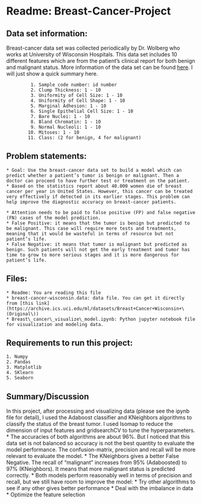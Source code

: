 # Readme: Breast-Cancer-Project

## Data set information:
Breast-cancer data set was collected periodically by Dr. Wolberg who works at University of Wisconsin Hospitals. This data set includes 10 different features which are from the patient’s clinical report for both benign and malignant status. More information of the data set can be found [here](https://archive.ics.uci.edu/ml/datasets/Breast+Cancer+Wisconsin+\(Original\)). I will just show a quick summary here.

             1. Sample code number: id number 
             2. Clump Thickness: 1 - 10 
             3. Uniformity of Cell Size: 1 - 10 
             4. Uniformity of Cell Shape: 1 - 10 
             5. Marginal Adhesion: 1 - 10 
             6. Single Epithelial Cell Size: 1 - 10 
             7. Bare Nuclei: 1 - 10 
             8. Bland Chromatin: 1 - 10 
             9. Normal Nucleoli: 1 - 10 
            10. Mitoses: 1 - 10 
            11. Class: (2 for benign, 4 for malignant)

## Problem statements:
    * Goal: Use the breast-cancer data set to build a model which can predict whether a patient’s tumor is benign or malignant. Then a doctor can proceed to have further test or treatment on the patient.
    * Based on the statistics report about 40.000 women die of breast cancer per year in United States. However, this cancer can be treated very effectively if detected in its earlier stages. This problem can help improve the diagnostic accuracy on breast-cancer patients. 

    * Attention needs to be paid to false positive (FP) and false negative (FN) cases of the model prediction. 
    * False Positive: it means that the tumor is benign but predicted to be malignant. This case will require more tests and treatments, meaning that it would be wasteful in terms of resource but not patient’s life.
    • False Negative: it means that tumor is malignant but predicted as benign. Such patients will not get the early treatment and tumor has time to grow to more serious stages and it is more dangerous for patient’s life.
## Files:
    * Readme: You are reading this file
    * breast-cancer-wisconsin.data: data file. You can get it directly from [this link](https://archive.ics.uci.edu/ml/datasets/Breast+Cancer+Wisconsin+\(Original\))
    * Breast\_cancer\_visualize\_model.ipynb: Python jupyter notebook file for visualization and modeling data.

## Requirements to run this project: 
    1. Numpy
    2. Pandas
    3. Matplotlib
    4. SKlearn
    5. Seaborn

## Summary/Discussion
In this project, after processing and visualizing data (please see the ipynb file for detail), I used the Adaboost classifier and KNeighbors algorithms to classify the status of the breast tumor. I used Isomap to reduce the dimension of input features and gridsearchCV to tune the hyperparameters.
    * The accuracies of both algorithms are about 96%. But I noticed that this data set is not balanced so accuracy is not the best quantity to evaluate the model performance. The confusion-matrix, precision and recall will be more relevant to evaluate the model. 
    * The KNeighbors gives a better False Negative. The recall of “malignant” increases from 95% (Adaboosted) to 97% (KNeighbors). It means that more malignant status is predicted correctly. 
    * Both models perform reasonably well in terms of precision and recall, but we still have room to improve the model:
    	* Try other algorithms to see if any other gives better performance
    	* Deal with the imbalance in data
    	* Optimize the feature selection
